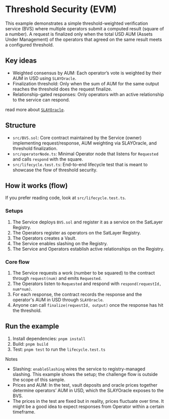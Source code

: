 # Threshold Security (EVM)

This example demonstrates a simple threshold-weighted verification service (BVS) where multiple operators submit a computed result (square of a number). A request is finalized only when the total USD AUM (Assets Under Management) of the operators that agreed on the same result meets a configured threshold.

## Key ideas

- Weighted consensus by AUM: Each operator’s vote is weighted by their AUM in USD using `SLAYOracle`.
- Finalization threshold: Only when the sum of AUM for the same output reaches the threshold does the request finalize.
- Relationship-gated responses: Only operators with an active relationship to the service can respond.

read more about [`SLAYOracle`](https://build.satlayer.xyz/evm/contracts/extension/ISLAYOracle.sol).

## Structure

- `src/BVS.sol`: Core contract maintained by the Service (owner) implementing request/response, AUM weighting via SLAYOracle, and threshold finalization.
- `src/operatorNode.ts`: Minimal Operator node that listens for `Requested` and calls `respond` with the square.
- `src/lifecycle.test.ts`: End-to-end lifecycle test that is meant to showcase the flow of threshold security.

## How it works (flow)

If you prefer reading code, look at `src/lifecycle.test.ts`.

### Setups

1. The Service deploys `BVS.sol` and register it as a service on the SatLayer Registry.
2. The Operators register as operators on the SatLayer Registry.
3. The Operators creates a Vault.
4. The Service enables slashing on the Registry.
5. The Service and Operators establish active relationships on the Registry.

### Core flow

1. The Service requests a work (number to be squared) to the contract through `request(num)` and emits `Requested`.
2. The Operators listen to `Requested` and respond with `respond(requestId, num*num)`.
3. For each response, the contract records the response and the operator's AUM in USD through `SLAYOracle`.
4. Anyone can call `finalize(requestId, output)` once the response has hit the threshold.

## Run the example

1. Install dependencies: `pnpm install`
2. Build: `pnpm build`
3. Test: `pnpm test` to run the `lifecycle.test.ts`

Notes

- Slashing: `enableSlashing` wires the service to registry-managed slashing. This example shows the setup; the challenge flow is outside the scope of this sample.
- Prices and AUM: In the test, vault deposits and oracle prices together determine operators’ AUM in USD, which the SLAYOracle exposes to the BVS.
- The prices in the test are fixed but in reality, prices fluctuate over time. It might be a good idea to expect responses from Operator within a certain timeframe.
